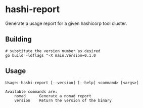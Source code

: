 # hashi-report

Generate a usage report for a given hashicorp tool cluster.

## Building

```shell
# substitute the version number as desired
go build -ldflags "-X main.Version=0.1.0
```

## Usage

```
Usage: hashi-report [--version] [--help] <command> [<args>]

Available commands are:
    nomad      Generate a nomad report
    version    Return the version of the binary
```
